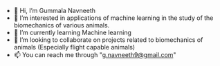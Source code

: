- 👋 Hi, I’m Gummala Navneeth
- 👀 I’m interested in applications of machine learning in the study of the biomechanics of various animals.
- 🌱 I’m currently learning Machine learning
- 💞️ I’m looking to collaborate on projects related to biomechanics of animals (Especially flight capable animals)
- 📫 You can reach me through "g.navneeth9@gmail.com"
